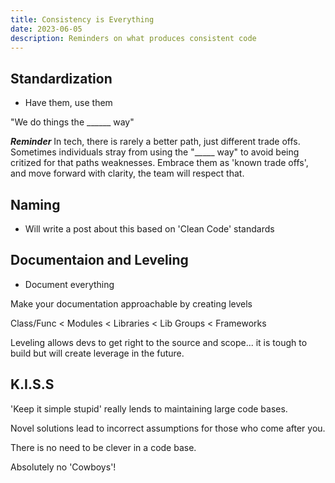 ```yaml
---
title: Consistency is Everything
date: 2023-06-05
description: Reminders on what produces consistent code 
---
```


## Standardization

- Have them, use them

"We do things the ______ way"

***Reminder***
In tech, there is rarely a better path, just different trade offs. Sometimes individuals stray from using the "_____ way" to avoid being critized for that paths weaknesses. Embrace them as 'known trade offs', and move forward with clarity, the team will respect that. 

## Naming
- Will write a post about this based on 'Clean Code' standards

## Documentaion and Leveling
- Document everything 

Make your documentation approachable by creating levels

Class/Func < Modules < Libraries < Lib Groups < Frameworks 

Leveling allows devs to get right to the source and scope... it is tough to build but will create leverage in the future. 

## K.I.S.S

'Keep it simple stupid' really lends to maintaining large code bases. 

Novel solutions lead to incorrect assumptions for those who come after you. 

There is no need to be clever in a code base. 

Absolutely no 'Cowboys'! 

